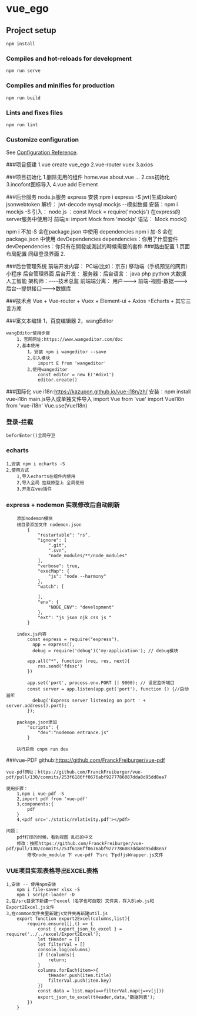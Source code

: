 # vue_ego

## Project setup
```
npm install
```

### Compiles and hot-reloads for development
```
npm run serve
```

### Compiles and minifies for production
```
npm run build
```

### Lints and fixes files
```
npm run lint
```

### Customize configuration
See [Configuration Reference](https://cli.vuejs.org/config/).


###项目搭建
1.vue create vue_ego
2.vue-router vuex
3.axios

###项目初始化
1.删除无用的组件 home.vue about.vue ...
2.css初始化
3.incofont图标导入
4.vue add Element


###后台服务
node.js服务
express  安装:npm i express -S
jwt(生成token) jsonwebtoken 解析： jwt-decode
mysql
mockjs --模拟数据
    安装：npm i mockjs -S
    引入：
        node.js ：const Mock = require('mockjs')  在express的server服务中使用时
        前端js: import Mock from 'mockjs'
    语法：
        Mock.mock()
        
        
        



npm i 不加-S  会在package.json 中使用 dependencies
npm i 加-S  会在package.json 中使用 devDependencies
    dependencies：你用了什麼套件
    devDependencies：你只有在開發或測試的時候需要的套件 
###路由配置
1.页面布局配置  同级登录界面
2.


###后台管理系统 
    前端开发内容：
        PC端(比如：京东) 移动端（手机预览的网页）  小程序  后台管理界面
    后台开发：
        服务器：后台语言： java php python 大数据 人工智能
    架构师：----技术总监
    前端端分离：
        用户---> 前端-视图-数据--->后台--提供接口--->数据库
        
###技术点
    Vue + Vue-router + Vuex + Element-ui + Axios +Echarts + 其它三言方库
    
###富文本编辑
    1，百度编辑器
    2，wangEditor
    
    wangEditor使用步骤
        1，官网网址:https://www.wangeditor.com/doc
        2,基本使用
            1，安装 npm i wangeditor --save
            2,引入模块
                import E from 'wangeditor'
            3,使用wangeditor
                const editor = new E('#div1')
                editor.create()
                
                
###国际化
    vue i18n:https://kazupon.github.io/vue-i18n/zh/
    安装：npm install vue-i18n
    main.js导入或单独文件导入
    import Vue from 'vue'
    import VueI18n from 'vue-i18n'
    Vue.use(VueI18n)
    
    
### 登录-拦截

    beforEnter()全局守卫
    
    
### echarts
    1,安装 npm i echarts -S
    2,使用方式
        1,导入echarts在组件内使用
        2,导入全局 挂载原型上 全局使用
        3,开发在vue插件




### express + nodemon 实现修改后自动刷新
        添加nodemon模块
        根目录添加文件 nodemon.json
            {
                "restartable": "rs",
                "ignore": [
                    ".git",
                    ".svn",
                    "node_modules/**/node_modules"
                ],
                "verbose": true,
                "execMap": {
                    "js": "node --harmony"
                },
                "watch": [
             
                ],
                "env": {
                    "NODE_ENV": "development"
                },
                "ext": "js json njk css js "
            }
            
        index.js内容
            const express = require("express"),
              app = express(),
              debug = require('debug')('my-application'); // debug模块
             
            app.all("*", function (req, res, next){
                res.send('fdssc')
            })
             
            app.set('port', process.env.PORT || 9000); // 设定监听端口
            const server = app.listen(app.get('port'), function () {//启动监听
              debug('Express server listening on port ' + server.address().port);
            });
            
        package.json添加
            "scripts": {
                "dev":"nodemon entrance.js"
            }
        
        执行启动 cnpm run dev
        
        
###vue-PDF
    github:https://github.com/FranckFreiburger/vue-pdf
    
    vue-pdf网址：https://github.com/FranckFreiburger/vue-pdf/pull/130/commits/253f6186ff0676abf9277786087dda8d95dd8ea7
    
    使用步骤：
        1,npm i vue-pdf -S
        2,import pdf from 'vue-pdf'
        3,components:{
            pdf
        }
        4,<pdf src='./static/relativity.pdf'></pdf>
        
    问题：
        pdf打印的时候，看到视图 乱码的中文
        修改：按照https://github.com/FranckFreiburger/vue-pdf/pull/130/commits/253f6186ff0676abf9277786087dda8d95dd8ea7
            修改nodo_module 下 vue-pdf 下src 下pdfjsWrapper.js文件
            
            
### VUE项目实现表格导出EXCEL表格
    1,安装 -- 使用npm安装 
        npm i file-saver xlsx -S
        npm i script-loader -D
    2,在/src目录下新建一个excel（名字也可自取）文件夹，存入Blob.js和Export2Excel.js文件
    3,在common文件夹里新建js文件夹再新建util.js
        export function export2Excel(columns,list){
            require.ensure([],() => {
                const { export_json_to_excel } = require('../../excel/Export2Excel');
                let tHeader = []
                let filterVal = []
                console.log(columns)
                if (!columns){
                    return;
                }
                columns.forEach(item=>{
                    tHeader.push(item.title)
                    filterVal.push(item.key)
                })
                const data = list.map(v=>filterVal.map(j=>v[j]))
                export_json_to_excel(tHeader,data,'数据列表');
            })
        }